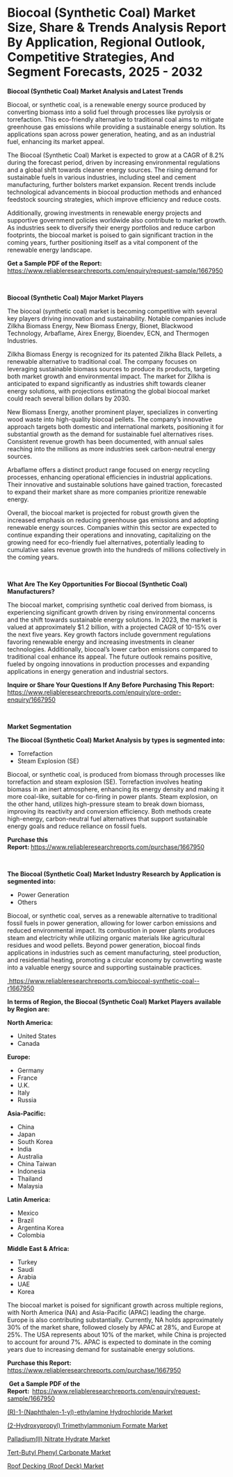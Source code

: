 <p><h1>Biocoal (Synthetic Coal) Market Size, Share & Trends Analysis Report By Application, Regional Outlook, Competitive Strategies, And Segment Forecasts, 2025 - 2032</h1></p><p><strong>Biocoal (Synthetic Coal) Market Analysis and Latest Trends</strong></p>
<p><p>Biocoal, or synthetic coal, is a renewable energy source produced by converting biomass into a solid fuel through processes like pyrolysis or torrefaction. This eco-friendly alternative to traditional coal aims to mitigate greenhouse gas emissions while providing a sustainable energy solution. Its applications span across power generation, heating, and as an industrial fuel, enhancing its market appeal.</p><p>The Biocoal (Synthetic Coal) Market is expected to grow at a CAGR of 8.2% during the forecast period, driven by increasing environmental regulations and a global shift towards cleaner energy sources. The rising demand for sustainable fuels in various industries, including steel and cement manufacturing, further bolsters market expansion. Recent trends include technological advancements in biocoal production methods and enhanced feedstock sourcing strategies, which improve efficiency and reduce costs.</p><p>Additionally, growing investments in renewable energy projects and supportive government policies worldwide also contribute to market growth. As industries seek to diversify their energy portfolios and reduce carbon footprints, the biocoal market is poised to gain significant traction in the coming years, further positioning itself as a vital component of the renewable energy landscape.</p></p>
<p><strong>Get a Sample PDF of the Report:&nbsp;</strong> <a href="https://www.reliableresearchreports.com/enquiry/request-sample/1667950?utm_campaign=48&utm_medium=2&utm_source=Github&utm_content=ia&utm_term=02022025&utm_id=biocoal-synthetic-coal">https://www.reliableresearchreports.com/enquiry/request-sample/1667950</a></p>
<p>&nbsp;</p>
<p><strong>Biocoal (Synthetic Coal) Major Market Players</strong></p>
<p><p>The biocoal (synthetic coal) market is becoming competitive with several key players driving innovation and sustainability. Notable companies include Zilkha Biomass Energy, New Biomass Energy, Bionet, Blackwood Technology, Arbaflame, Airex Energy, Bioendev, ECN, and Thermogen Industries.</p><p>Zilkha Biomass Energy is recognized for its patented Zilkha Black Pellets, a renewable alternative to traditional coal. The company focuses on leveraging sustainable biomass sources to produce its products, targeting both market growth and environmental impact. The market for Zilkha is anticipated to expand significantly as industries shift towards cleaner energy solutions, with projections estimating the global biocoal market could reach several billion dollars by 2030.</p><p>New Biomass Energy, another prominent player, specializes in converting wood waste into high-quality biocoal pellets. The company’s innovative approach targets both domestic and international markets, positioning it for substantial growth as the demand for sustainable fuel alternatives rises. Consistent revenue growth has been documented, with annual sales reaching into the millions as more industries seek carbon-neutral energy sources.</p><p>Arbaflame offers a distinct product range focused on energy recycling processes, enhancing operational efficiencies in industrial applications. Their innovative and sustainable solutions have gained traction, forecasted to expand their market share as more companies prioritize renewable energy.</p><p>Overall, the biocoal market is projected for robust growth given the increased emphasis on reducing greenhouse gas emissions and adopting renewable energy sources. Companies within this sector are expected to continue expanding their operations and innovating, capitalizing on the growing need for eco-friendly fuel alternatives, potentially leading to cumulative sales revenue growth into the hundreds of millions collectively in the coming years.</p></p>
<p>&nbsp;</p>
<p><strong>What Are The Key Opportunities For Biocoal (Synthetic Coal) Manufacturers?</strong></p>
<p><p>The biocoal market, comprising synthetic coal derived from biomass, is experiencing significant growth driven by rising environmental concerns and the shift towards sustainable energy solutions. In 2023, the market is valued at approximately $1.2 billion, with a projected CAGR of 10-15% over the next five years. Key growth factors include government regulations favoring renewable energy and increasing investments in cleaner technologies. Additionally, biocoal’s lower carbon emissions compared to traditional coal enhance its appeal. The future outlook remains positive, fueled by ongoing innovations in production processes and expanding applications in energy generation and industrial sectors.</p></p>
<p><strong>Inquire or Share Your Questions If Any Before Purchasing This Report:</strong> <a href="https://www.reliableresearchreports.com/enquiry/pre-order-enquiry/1667950?utm_campaign=48&utm_medium=2&utm_source=Github&utm_content=ia&utm_term=02022025&utm_id=biocoal-synthetic-coal">https://www.reliableresearchreports.com/enquiry/pre-order-enquiry/1667950</a></p>
<p>&nbsp;</p>
<p><strong>Market Segmentation</strong></p>
<p><strong>The Biocoal (Synthetic Coal) Market Analysis by types is segmented into:</strong></p>
<p><ul><li>Torrefaction</li><li>Steam Explosion (SE)</li></ul></p>
<p><p>Biocoal, or synthetic coal, is produced from biomass through processes like torrefaction and steam explosion (SE). Torrefaction involves heating biomass in an inert atmosphere, enhancing its energy density and making it more coal-like, suitable for co-firing in power plants. Steam explosion, on the other hand, utilizes high-pressure steam to break down biomass, improving its reactivity and conversion efficiency. Both methods create high-energy, carbon-neutral fuel alternatives that support sustainable energy goals and reduce reliance on fossil fuels.</p></p>
<p><strong>Purchase this Report:&nbsp;</strong><a href="https://www.reliableresearchreports.com/purchase/1667950?utm_campaign=48&utm_medium=2&utm_source=Github&utm_content=ia&utm_term=02022025&utm_id=biocoal-synthetic-coal">https://www.reliableresearchreports.com/purchase/1667950</a></p>
<p>&nbsp;</p>
<p><strong>The Biocoal (Synthetic Coal) Market Industry Research by Application is segmented into:</strong></p>
<p><ul><li>Power Generation</li><li>Others</li></ul></p>
<p><p>Biocoal, or synthetic coal, serves as a renewable alternative to traditional fossil fuels in power generation, allowing for lower carbon emissions and reduced environmental impact. Its combustion in power plants produces steam and electricity while utilizing organic materials like agricultural residues and wood pellets. Beyond power generation, biocoal finds applications in industries such as cement manufacturing, steel production, and residential heating, promoting a circular economy by converting waste into a valuable energy source and supporting sustainable practices.</p></p>
<p><a href="https://www.reliableresearchreports.com/biocoal-synthetic-coal--r1667950?utm_campaign=48&utm_medium=2&utm_source=Github&utm_content=ia&utm_term=02022025&utm_id=biocoal-synthetic-coal">&nbsp;https://www.reliableresearchreports.com/biocoal-synthetic-coal--r1667950</a></p>
<p><strong>In terms of Region, the Biocoal (Synthetic Coal) Market Players available by Region are:</strong></p>
<p>
    <p> <strong> North America: </strong>
        <ul>
            <li>United States</li>
            <li>Canada</li>
        </ul>
        </p> 
    <p> <strong> Europe: </strong>
        <ul>
            <li>Germany</li>
            <li>France</li>
            <li>U.K.</li>
            <li>Italy</li>
            <li>Russia</li>
        </ul>
        </p> 
    <p> <strong> Asia-Pacific: </strong>
        <ul>
            <li>China</li>
            <li>Japan</li>
            <li>South Korea</li>
            <li>India</li>
            <li>Australia</li>
            <li>China Taiwan</li>
            <li>Indonesia</li>
            <li>Thailand</li>
            <li>Malaysia</li>
        </ul>
        </p> 
    <p> <strong> Latin America: </strong>
        <ul>
            <li>Mexico</li>
            <li>Brazil</li>
            <li>Argentina Korea</li>
            <li>Colombia</li>
        </ul>
        </p> 
    <p> <strong> Middle East & Africa: </strong>
        <ul>
            <li>Turkey</li>
            <li>Saudi</li>
            <li>Arabia</li>
            <li>UAE</li>
            <li>Korea</li>
        </ul>
    </p>
    </p>
<p><p>The biocoal market is poised for significant growth across multiple regions, with North America (NA) and Asia-Pacific (APAC) leading the charge. Europe is also contributing substantially. Currently, NA holds approximately 30% of the market share, followed closely by APAC at 28%, and Europe at 25%. The USA represents about 10% of the market, while China is projected to account for around 7%. APAC is expected to dominate in the coming years due to increasing demand for sustainable energy solutions.</p></p>
<p><strong>Purchase this Report: </strong><a href="https://www.reliableresearchreports.com/purchase/1667950?utm_campaign=48&utm_medium=2&utm_source=Github&utm_content=ia&utm_term=02022025&utm_id=biocoal-synthetic-coal">https://www.reliableresearchreports.com/purchase/1667950</a></p>
<p>&nbsp;<strong>Get a Sample PDF of the Report:&nbsp;&nbsp;</strong><a href="https://www.reliableresearchreports.com/enquiry/request-sample/1667950?utm_campaign=48&utm_medium=2&utm_source=Github&utm_content=ia&utm_term=02022025&utm_id=biocoal-synthetic-coal">https://www.reliableresearchreports.com/enquiry/request-sample/1667950</a></p>
<p><strong></strong></p>
<p><p><a href="https://github.com/sadimsamid/Market-Research-Report-List-1/blob/main/r-1-naphthalen-1-yl-ethylamine-hydrochloride-market.md?utm_campaign=48&utm_medium=2&utm_source=Github&utm_content=ia&utm_term=02022025&utm_id=biocoal-synthetic-coal">(R)-1-(Naphthalen-1-yl)-ethylamine Hydrochloride Market</a></p><p><a href="https://github.com/aistraasinyo/Market-Research-Report-List-1/blob/main/2-hydroxypropyl-trimethylammonium-formate-market.md?utm_campaign=48&utm_medium=2&utm_source=Github&utm_content=ia&utm_term=02022025&utm_id=biocoal-synthetic-coal">(2-Hydroxypropyl) Trimethylammonium Formate Market</a></p><p><a href="https://github.com/boysabotzoc/Market-Research-Report-List-1/blob/main/palladiumii-nitrate-hydrate-market.md?utm_campaign=48&utm_medium=2&utm_source=Github&utm_content=ia&utm_term=02022025&utm_id=biocoal-synthetic-coal">Palladium(II) Nitrate Hydrate Market</a></p><p><a href="https://github.com/penecorodz74/Market-Research-Report-List-1/blob/main/tert-butyl-phenyl-carbonate-market.md?utm_campaign=48&utm_medium=2&utm_source=Github&utm_content=ia&utm_term=02022025&utm_id=biocoal-synthetic-coal">Tert-Butyl Phenyl Carbonate Market</a></p><p><a href="https://github.com/ivetasyizhi/Market-Research-Report-List-1/blob/main/roof-decking-roof-deck-market.md?utm_campaign=48&utm_medium=2&utm_source=Github&utm_content=ia&utm_term=02022025&utm_id=biocoal-synthetic-coal">Roof Decking (Roof Deck) Market</a></p></p>
